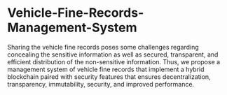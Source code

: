 # Vehicle-Fine-Records-Management-System
Sharing the vehicle fine records poses some challenges regarding concealing the sensitive information as well as secured, transparent, and efficient distribution of the non-sensitive information. Thus, we propose a management system of vehicle fine records that implement a hybrid blockchain paired with security features that ensures decentralization, transparency, immutability, security, and improved performance.

